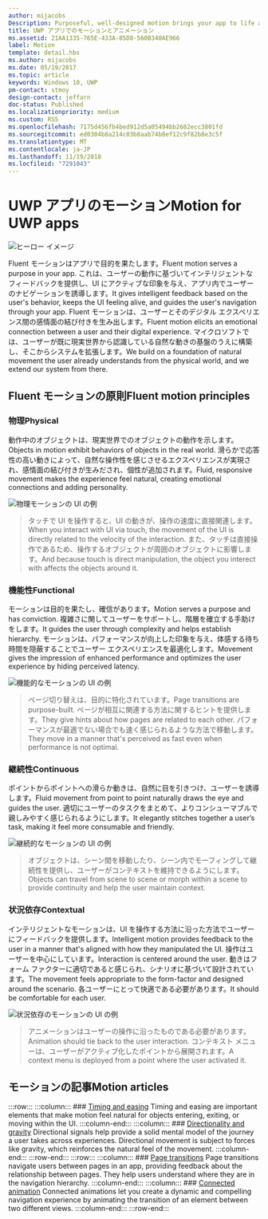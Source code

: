 ```yaml
---
author: mijacobs
Description: Purposeful, well-designed motion brings your app to life and makes the experience feel crafted and polished. Help users understand context changes, and tie experiences together with visual transitions.
title: UWP アプリでのモーションとアニメーション
ms.assetid: 21AA1335-765E-433A-85D8-560B340AE966
label: Motion
template: detail.hbs
ms.author: mijacobs
ms.date: 05/19/2017
ms.topic: article
keywords: Windows 10, UWP
pm-contact: stmoy
design-contact: jeffarn
doc-status: Published
ms.localizationpriority: medium
ms.custom: RS5
ms.openlocfilehash: 7175d456fb4bed912d5a05494bb2682ecc3801fd
ms.sourcegitcommit: ed0304b8a214c03b8aab74b8ef12c9f82b8e3c5f
ms.translationtype: MT
ms.contentlocale: ja-JP
ms.lasthandoff: 11/19/2018
ms.locfileid: "7291043"
---
```

# <a name="motion-for-uwp-apps"></a><span data-ttu-id="4d801-103">UWP アプリのモーション</span><span class="sxs-lookup"><span data-stu-id="4d801-103">Motion for UWP apps</span></span>

![ヒーロー イメージ](images/header-motion2.svg)

<span data-ttu-id="4d801-105">Fluent モーションはアプリで目的を果たします。</span><span class="sxs-lookup"><span data-stu-id="4d801-105">Fluent motion serves a purpose in your app.</span></span> <span data-ttu-id="4d801-106">これは、ユーザーの動作に基づいてインテリジェントなフィードバックを提供し、UI にアクティブな印象を与え、アプリ内でユーザーのナビゲーションを誘導します。</span><span class="sxs-lookup"><span data-stu-id="4d801-106">It gives intelligent feedback based on the user's behavior, keeps the UI feeling alive, and guides the user's navigation through your app.</span></span> <span data-ttu-id="4d801-107">Fluent モーションは、ユーザーとそのデジタル エクスペリエンス間の感情面の結び付きを生み出します。</span><span class="sxs-lookup"><span data-stu-id="4d801-107">Fluent motion elicits an emotional connection between a user and their digital experience.</span></span> <span data-ttu-id="4d801-108">マイクロソフトでは、ユーザーが既に現実世界から認識している自然な動きの基盤のうえに構築し、そこからシステムを拡張します。</span><span class="sxs-lookup"><span data-stu-id="4d801-108">We build on a foundation of natural movement the user already understands from the physical world, and we extend our system from there.</span></span>

## <a name="fluent-motion-principles"></a><span data-ttu-id="4d801-109">Fluent モーションの原則</span><span class="sxs-lookup"><span data-stu-id="4d801-109">Fluent motion principles</span></span>

### <a name="physical"></a><span data-ttu-id="4d801-110">物理</span><span class="sxs-lookup"><span data-stu-id="4d801-110">Physical</span></span>

<span data-ttu-id="4d801-111">動作中のオブジェクトは、現実世界でのオブジェクトの動作を示します。</span><span class="sxs-lookup"><span data-stu-id="4d801-111">Objects in motion exhibit behaviors of objects in the real world.</span></span> <span data-ttu-id="4d801-112">滑らかで応答性の高い動きによって、自然な操作性を感じさせるエクスペリエンスが実現され、感情面の結び付きが生みだされ、個性が追加されます。</span><span class="sxs-lookup"><span data-stu-id="4d801-112">Fluid, responsive movement makes the experience feel natural, creating emotional connections and adding personality.</span></span>

![物理モーションの UI の例](images/Physical.gif)
> <span data-ttu-id="4d801-114">タッチで UI を操作すると、UI の動きが、操作の速度に直接関連します。</span><span class="sxs-lookup"><span data-stu-id="4d801-114">When you interact with UI via touch, the movement of the UI is directly related to the velocity of the interaction.</span></span> <span data-ttu-id="4d801-115">また、タッチは直接操作であるため、操作するオブジェクトが周囲のオブジェクトに影響します。</span><span class="sxs-lookup"><span data-stu-id="4d801-115">And because touch is direct manipulation, the object you interect with affects the objects around it.</span></span>

### <a name="functional"></a><span data-ttu-id="4d801-116">機能性</span><span class="sxs-lookup"><span data-stu-id="4d801-116">Functional</span></span>

<span data-ttu-id="4d801-117">モーションは目的を果たし、確信があります。</span><span class="sxs-lookup"><span data-stu-id="4d801-117">Motion serves a purpose and has conviction.</span></span> <span data-ttu-id="4d801-118">複雑さに関してユーザーをサポートし、階層を確立する手助けをします。</span><span class="sxs-lookup"><span data-stu-id="4d801-118">It guides the user through complexity and helps establish hierarchy.</span></span> <span data-ttu-id="4d801-119">モーションは、パフォーマンスが向上した印象を与え、体感する待ち時間を隠蔽することでユーザー エクスペリエンスを最適化します。</span><span class="sxs-lookup"><span data-stu-id="4d801-119">Movement gives the impression of enhanced performance and optimizes the user experience by hiding perceived latency.</span></span>

![機能的なモーションの UI の例](images/functional.gif)
> <span data-ttu-id="4d801-121">ページ切り替えは、目的に特化されています。</span><span class="sxs-lookup"><span data-stu-id="4d801-121">Page transitions are purpose-built.</span></span> <span data-ttu-id="4d801-122">ページが相互に関連する方法に関するヒントを提供します。</span><span class="sxs-lookup"><span data-stu-id="4d801-122">They give hints about how pages are related to each other.</span></span> <span data-ttu-id="4d801-123">パフォーマンスが最適でない場合でも速く感じられるような方法で移動します。</span><span class="sxs-lookup"><span data-stu-id="4d801-123">They move in a manner that's perceived as fast even when performance is not optimal.</span></span>

### <a name="continuous"></a><span data-ttu-id="4d801-124">継続性</span><span class="sxs-lookup"><span data-stu-id="4d801-124">Continuous</span></span>

<span data-ttu-id="4d801-125">ポイントからポイントへの滑らか動きは、自然に目を引きつけ、ユーザーを誘導します。</span><span class="sxs-lookup"><span data-stu-id="4d801-125">Fluid movement from point to point naturally draws the eye and guides the user.</span></span> <span data-ttu-id="4d801-126">適切にユーザーのタスクをまとめて、よりコンシューマブルで親しみやすく感じられるようにします。</span><span class="sxs-lookup"><span data-stu-id="4d801-126">It elegantly stitches together a user’s task, making it feel more consumable and friendly.</span></span>

![継続的なモーションの UI の例](images/continuous3.gif)
> <span data-ttu-id="4d801-128">オブジェクトは、シーン間を移動したり、シーン内でモーフィングして継続性を提供し、ユーザーがコンテキストを維持できるようにします。</span><span class="sxs-lookup"><span data-stu-id="4d801-128">Objects can travel from scene to scene or morph within a scene to provide continuity and help the user maintain context.</span></span>

### <a name="contextual"></a><span data-ttu-id="4d801-129">状況依存</span><span class="sxs-lookup"><span data-stu-id="4d801-129">Contextual</span></span>

<span data-ttu-id="4d801-130">インテリジェントなモーションは、UI を操作する方法に沿った方法でユーザーにフィードバックを提供します。</span><span class="sxs-lookup"><span data-stu-id="4d801-130">Intelligent motion provides feedback to the user in a manner that's aligned with how they manipulated the UI.</span></span> <span data-ttu-id="4d801-131">操作はユーザーを中心にしています。</span><span class="sxs-lookup"><span data-stu-id="4d801-131">Interaction is centered around the user.</span></span> <span data-ttu-id="4d801-132">動きはフォーム ファクターに適切であると感じられ、シナリオに基づいて設計されています。</span><span class="sxs-lookup"><span data-stu-id="4d801-132">The movement feels appropriate to the form-factor and designed around the scenario.</span></span> <span data-ttu-id="4d801-133">各ユーザーにとって快適である必要があります。</span><span class="sxs-lookup"><span data-stu-id="4d801-133">It should be comfortable for each user.</span></span>

![状況依存のモーションの UI の例](images/Contextual.gif)
> <span data-ttu-id="4d801-135">アニメーションはユーザーの操作に沿ったものである必要があります。</span><span class="sxs-lookup"><span data-stu-id="4d801-135">Animation should tie back to the user interaction.</span></span> <span data-ttu-id="4d801-136">コンテキスト メニューは、ユーザーがアクティブ化したポイントから展開されます。</span><span class="sxs-lookup"><span data-stu-id="4d801-136">A context menu is deployed from a point where the user activated it.</span></span> 

## <a name="motion-articles"></a><span data-ttu-id="4d801-137">モーションの記事</span><span class="sxs-lookup"><span data-stu-id="4d801-137">Motion articles</span></span>

:::row:::
    :::column:::
        ### [Timing and easing](timing-and-easing.md)
        Timing and easing are important elements that make motion feel natural for objects entering, exiting, or moving within the UI.
    :::column-end:::
    :::column:::
        ### [Directionality and gravity](directionality-and-gravity.md)
        Directional signals help provide a solid mental model of the journey a user takes across experiences. Directional movement is subject to forces like gravity, which reinforces the natural feel of the movement.
    :::column-end:::
:::row-end:::
:::row:::
    :::column:::
        ### [Page transitions](page-transitions.md)
        Page transitions navigate users between pages in an app, providing feedback about the relationship between pages. They help users understand where they are in the navigation hierarchy.
    :::column-end:::
    :::column:::
        ### [Connected animation](connected-animation.md)
        Connected animations let you create a dynamic and compelling navigation experience by animating the transition of an element between two different views.
    :::column-end:::
:::row-end:::
